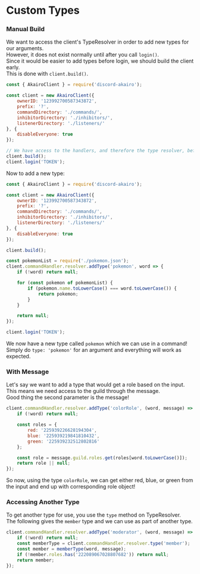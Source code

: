 # Custom Types

### Manual Build

We want to access the client's TypeResolver in order to add new types for our arguments.  
However, it does not exist normally until after you call `login()`.  
Since it would be easier to add types before login, we should build the client early.  
This is done with `client.build()`.  

```js
const { AkairoClient } = require('discord-akairo');

const client = new AkairoClient({
    ownerID: '123992700587343872',
    prefix: '?',
    commandDirectory: './commands/',
    inhibitorDirectory: './inhibitors/',
    listenerDirectory: './listeners/'
}, {
    disableEveryone: true
});

// We have access to the handlers, and therefore the type resolver, before login now!
client.build();
client.login('TOKEN');
```

Now to add a new type:  

```js
const { AkairoClient } = require('discord-akairo');

const client = new AkairoClient({
    ownerID: '123992700587343872',
    prefix: '?',
    commandDirectory: './commands/',
    inhibitorDirectory: './inhibitors/',
    listenerDirectory: './listeners/'
}, {
    disableEveryone: true
});

client.build();

const pokemonList = require('./pokemon.json');
client.commandHandler.resolver.addType('pokemon', word => {
    if (!word) return null;

    for (const pokemon of pokemonList) {
        if (pokemon.name.toLowerCase() === word.toLowerCase()) {
            return pokemon;
        }
    }

    return null;
});

client.login('TOKEN');
```

We now have a new type called `pokemon` which we can use in a command!  
Simply do `type: 'pokemon'` for an argument and everything will work as expected.  

### With Message

Let's say we want to add a type that would get a role based on the input.  
This means we need access to the guild through the message.  
Good thing the second parameter is the message!  

```js
client.commandHandler.resolver.addType('colorRole', (word, message) => {
    if (!word) return null;

    const roles = {
        red: '225939226628194304',
        blue: '225939219841810432',
        green: '225939232512802816'
    };

    const role = message.guild.roles.get(roles[word.toLowerCase()]);
    return role || null;
});
```

So now, using the type `colorRole`, we can get either red, blue, or green from the input and end up with corresponding role object!  

### Accessing Another Type

To get another type for use, you use the `type` method on TypeResolver.  
The following gives the `member` type and we can use as part of another type.  

```js
client.commandHandler.resolver.addType('moderator', (word, message) => {
    if (!word) return null;
    const memberType = client.commandHandler.resolver.type('member');
    const member = memberType(word, message);
    if (!member.roles.has('222089067028807682')) return null;
    return member;
});
```
